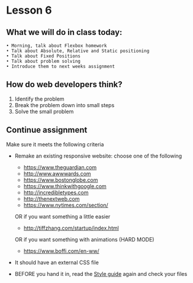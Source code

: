 # Lesson 6

## What we will do in class today:
```
• Morning, talk about Flexbox homework
• Talk about Absolute, Relative and Static positioning
• Talk about Fixed Positions
• Talk about problem solving
• Introduce them to next weeks assignment

```

## How do web developers think?
1. Identify the problem
2. Break the problem down into small steps
3. Solve the small problem

## Continue assignment
Make sure it meets the following criteria
- Remake an existing responsive website: choose one of the following
   - https://www.theguardian.com
   - http://www.awwwards.com
   - https://www.bostonglobe.com
   - https://www.thinkwithgoogle.com
   - http://incredibletypes.com
   - http://thenextweb.com
   - https://www.nytimes.com/section/
   
   OR if you want something a little easier
   
   - http://tiffzhang.com/startup/index.html
   
   OR if you want something with animations (HARD MODE)
   
   - https://www.boffi.com/en-ww/
   
- It should have an external CSS file
- BEFORE you hand it in, read the [Style guide](http://www.w3schools.com/html/html5_syntax.asp) again and check your files

